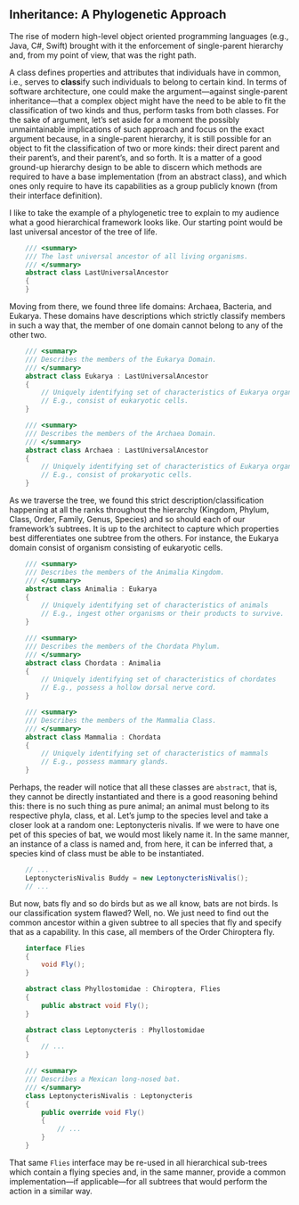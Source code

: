 ## Inheritance: A Phylogenetic Approach

The rise of modern high-level object oriented programming languages (e.g., Java, C#, Swift) brought with it the enforcement of single-parent hierarchy and, from my point of view, that was the right path.

A class defines properties and attributes that individuals have in common, i.e., serves to **class**ify such individuals to belong to certain kind. In terms of software architecture, one could make the argument—against single-parent inheritance—that a complex object might have the need to be able to fit the classification of two kinds and thus, perform tasks from both classes. For the sake of argument, let’s set aside for a moment the possibly unmaintainable implications of such approach and focus on the exact argument because, in a single-parent hierarchy, it is still possible for an object to fit the classification of two or more kinds: their direct parent and their parent’s, and their parent’s, and so forth. It is a matter of a good ground-up hierarchy design to be able to discern which methods are required to have a base implementation (from an abstract class), and which ones only require to have its capabilities as a group publicly known (from their interface definition).

I like to take the example of a phylogenetic tree to explain to my audience what a good hierarchical framework looks like. Our starting point would be last universal ancestor of the tree of life.

```csharp
    /// <summary>
    /// The last universal ancestor of all living organisms.
    /// </summary>
    abstract class LastUniversalAncestor
    {
    }
```

Moving from there, we found three life domains: Archaea, Bacteria, and Eukarya. These domains have descriptions which strictly classify members in such a way that, the member of one domain cannot belong to any of the other two. 

```csharp
    /// <summary>
    /// Describes the members of the Eukarya Domain.
    /// </summary>
    abstract class Eukarya : LastUniversalAncestor
    {
        // Uniquely identifying set of characteristics of Eukarya organisms
        // E.g., consist of eukaryotic cells.
    }

    /// <summary>
    /// Describes the members of the Archaea Domain.
    /// </summary>
    abstract class Archaea : LastUniversalAncestor
    {
        // Uniquely identifying set of characteristics of Eukarya organisms
        // E.g., consist of prokaryotic cells.
    }

```

As we traverse the tree, we found this strict description/classification happening at all the ranks throughout the hierarchy (Kingdom, Phylum, Class, Order, Family, Genus, Species) and so should each of our framework’s subtrees. It is up to the architect to capture which properties best differentiates one subtree from the others. For instance, the Eukarya domain consist of organism consisting of eukaryotic cells. 

```csharp
    /// <summary>
    /// Describes the members of the Animalia Kingdom.
    /// </summary>
    abstract class Animalia : Eukarya
    {
        // Uniquely identifying set of characteristics of animals
        // E.g., ingest other organisms or their products to survive.
    }

    /// <summary>
    /// Describes the members of the Chordata Phylum.
    /// </summary>
    abstract class Chordata : Animalia
    {
        // Uniquely identifying set of characteristics of chordates
        // E.g., possess a hollow dorsal nerve cord.
    }

    /// <summary>
    /// Describes the members of the Mammalia Class.
    /// </summary>
    abstract class Mammalia : Chordata
    {
        // Uniquely identifying set of characteristics of mammals
        // E.g., possess mammary glands.
    }
```

Perhaps, the reader will notice that all these classes are `abstract`, that is, they cannot be directly instantiated and there is a good reasoning behind this: there is no such thing as pure animal; an animal must belong to its respective phyla, class, et al. Let’s jump to the species level and take a closer look at a random one: Leptonycteris nivalis. If we were to have one pet of this species of bat, we would most likely name it. In the same manner, an instance of a class is named and, from here, it can be inferred that, a species kind of class must be able to be instantiated.        

```csharp
    // ...
    LeptonycterisNivalis Buddy = new LeptonycterisNivalis();
    // ...
```

But now, bats fly and so do birds but as we all know, bats are not birds. Is our classification system flawed? Well, no. We just need to find out the common ancestor within a given subtree to all species that fly and specify that as a capability. In this case, all members of the Order Chiroptera fly.

```csharp
    interface Flies
    {
        void Fly();
    }

    abstract class Phyllostomidae : Chiroptera, Flies
    {
        public abstract void Fly();
    }

    abstract class Leptonycteris : Phyllostomidae
    {
        // ...
    }

    /// <summary>
    /// Describes a Mexican long-nosed bat.
    /// </summary>
    class LeptonycterisNivalis : Leptonycteris
    {
        public override void Fly()
        {
            // ...
        }
    }
```

That same `Flies` interface may be re-used in all hierarchical sub-trees which contain a flying species and, in the same manner, provide a common implementation—if applicable—for all subtrees that would perform the action in a similar way.

